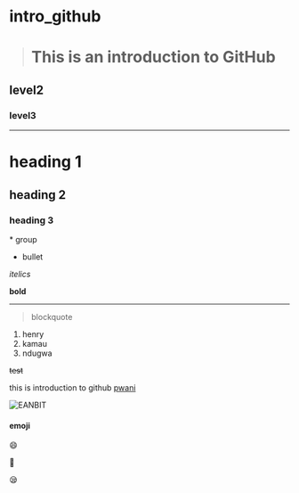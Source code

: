 # intro_github 
> # This is an introduction to GitHub 
## level2
### level3

---
<h1> heading 1 </h1>
<h2> heading 2 </h1>
<h3> heading 3 </h1>
* group
 
 - bullet
 
*itelics* 

**bold**

---

> blockquote

1. henry
3. kamau 
2. ndugwa

~~test~~

this is introduction to github [pwani](https://www.pu.ac.ke/index.php/en/)

![EANBIT](https://user-images.githubusercontent.com/54845458/140490963-9264668b-d9f7-47b4-8534-c9bd8145944c.png)

#### emoji

:smile:

:tada:

:sleepy:


